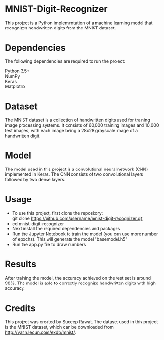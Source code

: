 # MNIST-Digit-Recognizer
This project is a Python implementation of a machine learning model that recognizes handwritten digits from the MNIST dataset.

# Dependencies
The following dependencies are required to run the project:

Python 3.5+  
NumPy  
Keras  
Matplotlib  

# Dataset
The MNIST dataset is a collection of handwritten digits used for training image processing systems. It consists of 60,000 training images and 10,000 test images, with each image being a 28x28 grayscale image of a handwritten digit.

# Model
The model used in this project is a convolutional neural network (CNN) implemented in Keras. The CNN consists of two convolutional layers followed by two dense layers. 

# Usage  
* To use this project, first clone the repository:  
git clone https://github.com/username/mnist-digit-recognizer.git  
* cd mnist-digit-recognizer
* Next install the required dependencies and packages
* Run the Jupyter Notebook to train the model (you can use more number of epochs). This will generate the model "basemodel.h5"
* Run the app.py file to draw numbers  

# Results  
After training the model, the accuracy achieved on the test set is around 98%. The model is able to correctly recognize handwritten digits with high accuracy.

# Credits  
This project was created by Sudeep Rawat. The dataset used in this project is the MNIST dataset, which can be downloaded from http://yann.lecun.com/exdb/mnist/.

